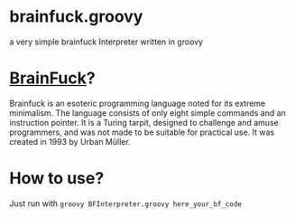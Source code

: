 brainfuck.groovy
================

a very simple brainfuck Interpreter written in groovy

[BrainFuck](http://en.wikipedia.org/wiki/Brainfuck)?
===============

Brainfuck is an esoteric programming language noted for its extreme minimalism. The language consists of only eight simple commands and an instruction pointer. It is a Turing tarpit, designed to challenge and amuse programmers, and was not made to be suitable for practical use. It was created in 1993 by Urban Müller.

How to use?
===============

Just run with `groovy BFInterpreter.groovy here_your_bf_code`

